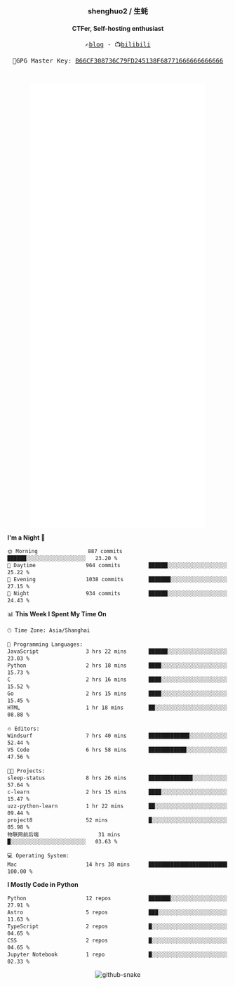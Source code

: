 <h3 align="center"> shenghuo2 / 生蚝 </h3>
<h4 align="center" >CTFer, Self-hosting enthusiast</h3>


<p align="center">
  <samp>
    ✍️<a href="https://blog.shenghuo2.top/">blog</a> -
    📺<a href="https://space.bilibili.com/85894935">bilibili</a>
  </samp>
</p>
<p align="center">
  <samp>
     🔐GPG Master Key: <a align="center" href="https://github.com/shenghuo2.gpg">B66CF308736C79FD245138F68771666666666666</a>
  </samp>
</p>
<br>
<p align="center">
  <a href="https://github.com/shenghuo2">
    <img width="400" align="top" src="https://github.com/shenghuo2/shenghuo2/blob/main/metrics.left.svg" />
  </a>
  <a href="https://github.com/shenghuo2">
    <img width="400" align="top" src="https://github.com/shenghuo2/shenghuo2/blob/main/metrics.right.svg" />
  </a>
</p>


<!--START_SECTION:waka-->
**I'm a Night 🦉** 

```text
🌞 Morning                887 commits         ██████░░░░░░░░░░░░░░░░░░░   23.20 % 
🌆 Daytime                964 commits         ██████░░░░░░░░░░░░░░░░░░░   25.22 % 
🌃 Evening                1038 commits        ███████░░░░░░░░░░░░░░░░░░   27.15 % 
🌙 Night                  934 commits         ██████░░░░░░░░░░░░░░░░░░░   24.43 % 
```


📊 **This Week I Spent My Time On** 

```text
🕑︎ Time Zone: Asia/Shanghai

💬 Programming Languages: 
JavaScript               3 hrs 22 mins       ██████░░░░░░░░░░░░░░░░░░░   23.03 % 
Python                   2 hrs 18 mins       ████░░░░░░░░░░░░░░░░░░░░░   15.73 % 
C                        2 hrs 16 mins       ████░░░░░░░░░░░░░░░░░░░░░   15.52 % 
Go                       2 hrs 15 mins       ████░░░░░░░░░░░░░░░░░░░░░   15.45 % 
HTML                     1 hr 18 mins        ██░░░░░░░░░░░░░░░░░░░░░░░   08.88 % 

🔥 Editors: 
Windsurf                 7 hrs 40 mins       █████████████░░░░░░░░░░░░   52.44 % 
VS Code                  6 hrs 58 mins       ████████████░░░░░░░░░░░░░   47.56 % 

🐱‍💻 Projects: 
sleep-status             8 hrs 26 mins       ██████████████░░░░░░░░░░░   57.64 % 
c-learn                  2 hrs 15 mins       ████░░░░░░░░░░░░░░░░░░░░░   15.47 % 
uzz-python-learn         1 hr 22 mins        ██░░░░░░░░░░░░░░░░░░░░░░░   09.44 % 
project8                 52 mins             █░░░░░░░░░░░░░░░░░░░░░░░░   05.98 % 
物联网前后端                   31 mins             █░░░░░░░░░░░░░░░░░░░░░░░░   03.63 % 

💻 Operating System: 
Mac                      14 hrs 38 mins      █████████████████████████   100.00 % 
```

**I Mostly Code in Python** 

```text
Python                   12 repos            ███████░░░░░░░░░░░░░░░░░░   27.91 % 
Astro                    5 repos             ███░░░░░░░░░░░░░░░░░░░░░░   11.63 % 
TypeScript               2 repos             █░░░░░░░░░░░░░░░░░░░░░░░░   04.65 % 
CSS                      2 repos             █░░░░░░░░░░░░░░░░░░░░░░░░   04.65 % 
Jupyter Notebook         1 repo              █░░░░░░░░░░░░░░░░░░░░░░░░   02.33 % 
```




<!--END_SECTION:waka-->


<div align="center">
  <picture>
    <source media="(prefers-color-scheme: dark)" srcset="https://gist.githubusercontent.com/shenghuo2/bfce20b14ab0484cef03bae6e60e0b3a/raw/github-snake-dark.svg" />
    <source media="(prefers-color-scheme: light)" srcset="https://gist.githubusercontent.com/shenghuo2/bfce20b14ab0484cef03bae6e60e0b3a/raw/github-snake.svg" />
    <img alt="github-snake" src="https://gist.githubusercontent.com/shenghuo2/bfce20b14ab0484cef03bae6e60e0b3a/raw/github-snake.svg" />
  </picture>
</div>

<!--
**shenghuo2/shenghuo2** is a ✨ _special_ ✨ repository because its `README.md` (this file) appears on your GitHub profile.

Here are some ideas to get you started:

- 🔭 I’m currently working on ...
- 🌱 I’m currently learning ...
- 👯 I’m looking to collaborate on ...
- 🤔 I’m looking for help with ...
- 💬 Ask me about ...
- 📫 How to reach me: ...
- 😄 Pronouns: ...
- ⚡ Fun fact: ...
-->
